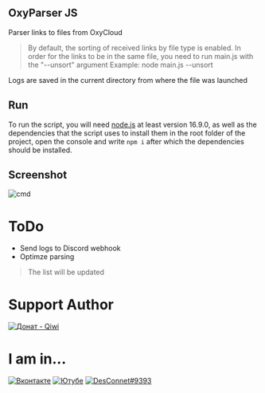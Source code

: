 ## OxyParser JS
Parser links to files from OxyCloud

> By default, the sorting of received links by file type is enabled. In order for the links to be in the same file, you need to run main.js with the "--unsort" argument
Example: node main.js --unsort

Logs are saved in the current directory from where the file was launched

## Run
To run the script, you will need [node.js](https://nodejs.org/en/download/) at least version 16.9.0, as well as the dependencies that the script uses to install them in the root folder of the project, open the console and write `npm i` after which the dependencies should be installed.

## Screenshot
![cmd](https://user-images.githubusercontent.com/31757032/216616742-554e1d8c-05dc-4339-b092-154a57ea2030.png)

# ToDo
 * Send logs to Discord webhook
 * Optimze parsing

> The list will be updated

# Support Author
[![Донат - Qiwi](https://img.shields.io/badge/Донат-Qiwi-orange?logo=qiwi)](https://qiwi.com/n/theDesConnet)

# I am in...
[![Вконтакте](https://img.shields.io/badge/VK-blue?logo=vk)](https://vk.com/endnet)
[![Ютубе](https://img.shields.io/badge/Ютубе-FF0000?logo=youtube)](https://youtube.com/c/DesConnet)
[![DesConnet#9393](https://img.shields.io/badge/DesConnet%239393-7289DA?logo=discord&logoColor=white)](https://discord.com/users/1027310755760062545/)
